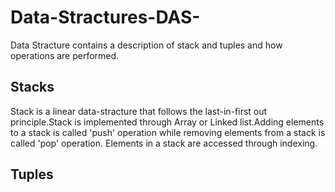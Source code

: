 # Data-Stractures-DAS-

Data Stracture contains a description of stack and tuples and how operations are performed.

## Stacks

Stack is a linear data-stracture that follows the last-in-first out principle.Stack is implemented through Array or Linked list.Adding elements to a stack is called 'push' operation while removing elements from a stack is called 'pop' operation. Elements in a stack are accessed through indexing.

## Tuples






